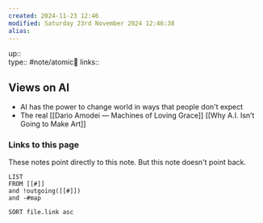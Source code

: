 ```yaml
---
created: 2024-11-23 12:46 
modified: Saturday 23rd November 2024 12:46:38
alias: 
---
```

up::  
type:: #note/atomic🌳 
links::
## Views on AI

- AI has the power to change world in ways that people don't expect
- The real 
[[Dario Amodei — Machines of Loving Grace]]
[[Why A.I. Isn’t Going to Make Art]]



### Links to this page
These notes point directly to this note. But this note doesn't point back.
```dataview
LIST
FROM [[#]]
and !outgoing([[#]])
and -#map

SORT file.link asc
```



